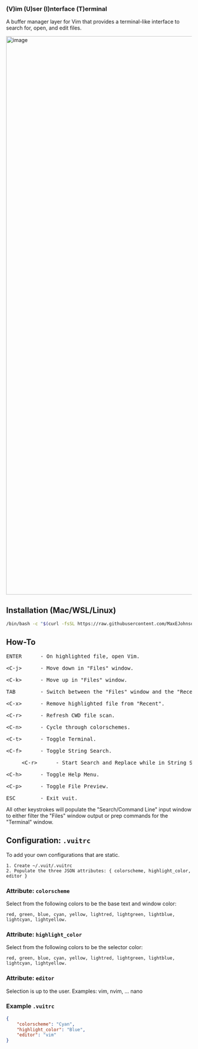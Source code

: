 ### (V)im (U)ser (I)nterface (T)erminal

A buffer manager layer for Vim that provides a terminal-like interface to search for, open, and edit files.

<img width="1512" alt="image" src="https://github.com/user-attachments/assets/91ddc8e1-8f2f-4ed1-8350-d5bda123515a" />

## Installation (Mac/WSL/Linux)

```bash
/bin/bash -c "$(curl -fsSL https://raw.githubusercontent.com/MaxEJohnson/vuit/main/install.sh)"
```

## How-To
<pre>
ENTER      - On highlighted file, open Vim.

&lt;C-j&gt;      - Move down in "Files" window.

&lt;C-k&gt;      - Move up in "Files" window.

TAB        - Switch between the "Files" window and the "Recent" window.

&lt;C-x&gt;      - Remove highlighted file from "Recent".

&lt;C-r&gt;      - Refresh CWD file scan.

&lt;C-n&gt;      - Cycle through colorschemes.

&lt;C-t&gt;      - Toggle Terminal.

&lt;C-f&gt;      - Toggle String Search.

     &lt;C-r&gt;      - Start Search and Replace while in String Search context.

&lt;C-h&gt;      - Toggle Help Menu.

&lt;C-p&gt;      - Toggle File Preview.

ESC        - Exit vuit.
</pre>
All other keystrokes will populate the "Search/Command Line" input window to either filter the "Files" window output or prep commands for the "Terminal" window.

## Configuration: `.vuitrc`

To add your own configurations that are static.

    1. Create ~/.vuit/.vuitrc
    2. Populate the three JSON attributes: { colorscheme, highlight_color, editor }

### Attribute: `colorscheme`

Select from the following colors to be the base text and window color:

    red, green, blue, cyan, yellow, lightred, lightgreen, lightblue, lightcyan, lightyellow.

### Attribute: `highlight_color`

Select from the following colors to be the selector color:

    red, green, blue, cyan, yellow, lightred, lightgreen, lightblue, lightcyan, lightyellow.

### Attribute: `editor`

Selection is up to the user. Examples: vim, nvim, ... nano 

### Example `.vuitrc`

```json
{
    "colorscheme": "Cyan",
    "highlight_color": "Blue",
    "editor": "vim"
}
```
